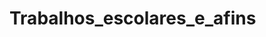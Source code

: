 # Trabalhos_escolares_e_afins
 
<link href="https://project01x.github.io/Trabalhos_escolares_e_afins/bom-de-papo.html" rel="">
